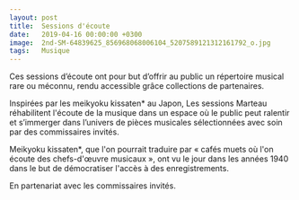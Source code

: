 ```yaml
---
layout: post
title:  Sessions d'écoute 
date:   2019-04-16 00:00:00 +0300
image:  2nd-SM-64839625_856968068006104_5207589121312161792_o.jpg
tags:   Musique
---
```

Ces sessions d’écoute ont pour but d’offrir au public un répertoire musical rare ou méconnu, rendu accessible grâce collections de partenaires.

Inspirées par les meikyoku kissaten* au Japon, Les sessions Marteau réhabilitent l'écoute de la musique dans un espace où le public peut ralentir et s’immerger dans l’univers de pièces musicales sélectionnées avec soin par des commissaires invités.

Meikyoku kissaten*, que l'on pourrait traduire par « cafés muets où l'on écoute des chefs-d'œuvre musicaux », ont vu le jour dans les années 1940 dans le but de démocratiser l'accès à des enregistrements.

En partenariat avec les commissaires invités.
